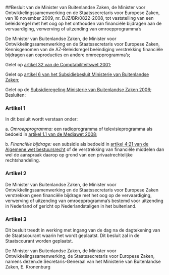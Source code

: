 <meta http-equiv='Content-Type' content='text/html; charset=utf-8' />

##Besluit van de Minister van Buitenlandse Zaken, de Minister voor Ontwikkelingssamenwerking en de Staatssecretaris voor Europese Zaken, van 18 november 2009, nr. DJZ/BR/0822-2008, tot vaststelling van een beleidsregel met het oog op het onthouden van financiële bijdragen aan de vervaardiging, verwerving of uitzending van omroepprogramma’s

De Minister van Buitenlandse Zaken, de Minister voor Ontwikkelingssamenwerking en de Staatssecretaris voor Europese Zaken,  
Kennisgenomen van de AZ-Beleidsregel beëindiging verstrekking financiële bijdragen aan coproducties en andere omroepprogramma’s;

Gelet op [artikel 32 van de Comptabiliteitswet 2001](../../../../../../../../../../../wet/comptabiliteitswet/2001/BWBR0013891/README.md);

Gelet op [artikel 6 van het Subsidiebesluit Ministerie van Buitenlandse Zaken](../../../../../../../../../../../AMvB/subsidiebesluit/ministerie/van/buitenlandse/zaken/BWBR0018039/README.md);

Gelet op de [Subsidieregeling Ministerie van Buitenlandse Zaken 2006](../../../../../../../../../../../ministeriele-regeling/subsidieregeling/ministerie/van/buitenlandse/zaken/2006/BWBR0019366/README.md);
Besluiten:    

### Artikel  1  

In dit besluit wordt verstaan onder: 

a.  *Omroepprogramma:* een radioprogramma of televisieprogramma als bedoeld in [artikel 1.1 van de Mediawet 2008](../../../../../../../../../../../wet/mediawet/2008/BWBR0025028/README.md);  

b.  *Financiële bijdrage:* een subsidie als bedoeld in [artikel 4:21 van de Algemene wet bestuursrecht](../../../../../../../../../../../wet/algemene/wet/bestuursrecht/BWBR0005537/README.md) of de verstrekking van financiële middelen dan wel de aanspraak daarop op grond van een privaatrechtelijke rechtshandeling.   

### Artikel  2  

De Minister van Buitenlandse Zaken, de Minister voor Ontwikkelingssamenwerking en de Staatssecretaris voor Europese Zaken verstrekken geen financiële bijdrage met het oog op de vervaardiging, verwerving of uitzending van omroepprogramma’s bestemd voor uitzending in Nederland of gericht op Nederlandstaligen in het buitenland. 

### Artikel  3  

Dit besluit treedt in werking met ingang van de dag na de dagtekening van de Staatscourant waarin het wordt geplaatst. 
Dit besluit zal in de Staatscourant worden geplaatst.  

De 
Minister van Buitenlandse Zaken, de 
Minister voor Ontwikkelingssamenwerking, de 
Staatssecretaris voor Europese Zaken, namens dezen:de 
Secretaris-Generaal van het Ministerie van Buitenlandse Zaken, 
E.  Kronenburg     
